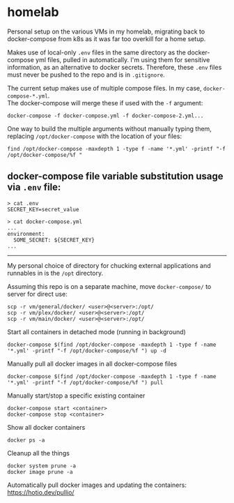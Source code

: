 # homelab

Personal setup on the various VMs in my homelab, migrating back to docker-compose from k8s as it was far too overkill for a home setup.

Makes use of local-only `.env` files in the same directory as the docker-compose yml files, pulled in automatically. I'm using them for sensitive information, as an alternative to docker secrets. Therefore, these `.env` files must never be pushed to the repo and is in `.gitignore`.

The current setup makes use of multiple compose files. In my case, `docker-compose-*.yml`.  
The docker-compose will merge these if used with the `-f` argument:  
```
docker-compose -f docker-compose.yml -f docker-compose-2.yml...
```

One way to build the multiple arguments without manually typing them, replacing `/opt/docker-compose` with the location of your files:
```
find /opt/docker-compose -maxdepth 1 -type f -name '*.yml' -printf "-f /opt/docker-compose/%f "
```

## docker-compose file variable substitution usage via `.env` file:
```
> cat .env
SECRET_KEY=secret_value

> cat docker-compose.yml
...
environment:
  SOME_SECRET: ${SECRET_KEY}
...
```

---

My personal choice of directory for chucking external applications and runnables in is the `/opt` directory.

Assuming this repo is on a separate machine, move `docker-compose/` to server for direct use:
```
scp -r vm/general/docker/ <user>@<server>:/opt/
scp -r vm/plex/docker/ <user>@<server>:/opt/
scp -r vm/main/docker/ <user>@<server>:/opt/
```

Start all containers in detached mode (running in background)
```
docker-compose $(find /opt/docker-compose -maxdepth 1 -type f -name '*.yml' -printf "-f /opt/docker-compose/%f ") up -d
```

Manually pull all docker images in all docker-compose files
```
docker-compose $(find /opt/docker-compose -maxdepth 1 -type f -name '*.yml' -printf "-f /opt/docker-compose/%f ") pull
```

Manually start/stop a specific existing container
```
docker-compose start <container>
docker-compose stop <container>
```

Show all docker containers
```
docker ps -a
```

Cleanup all the things
```
docker system prune -a
docker image prune -a
```

Automatically pull docker images and updating the containers:  
https://hotio.dev/pullio/